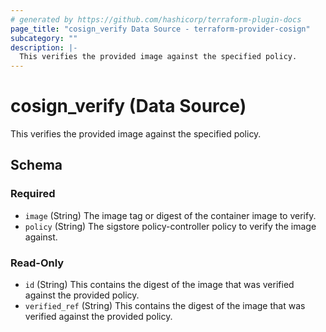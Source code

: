 ```yaml
---
# generated by https://github.com/hashicorp/terraform-plugin-docs
page_title: "cosign_verify Data Source - terraform-provider-cosign"
subcategory: ""
description: |-
  This verifies the provided image against the specified policy.
---
```


# cosign_verify (Data Source)

This verifies the provided image against the specified policy.



<!-- schema generated by tfplugindocs -->
## Schema

### Required

- `image` (String) The image tag or digest of the container image to verify.
- `policy` (String) The sigstore policy-controller policy to verify the image against.

### Read-Only

- `id` (String) This contains the digest of the image that was verified against the provided policy.
- `verified_ref` (String) This contains the digest of the image that was verified against the provided policy.
